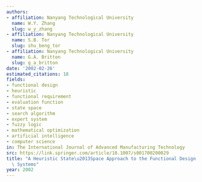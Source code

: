 ```yaml
---
authors:
- affiliation: Nanyang Technological University
  name: W.Y. Zhang
  slug: w_y_zhang
- affiliation: Nanyang Technological University
  name: S.B. Tor
  slug: shu_beng_tor
- affiliation: Nanyang Technological University
  name: G.A. Britton
  slug: g_a_britton
date: '2002-02-26'
estimated_citations: 18
fields:
- functional design
- heuristic
- functional requirement
- evaluation function
- state space
- search algorithm
- expert system
- fuzzy logic
- mathematical optimization
- artificial intelligence
- computer science
in: The International Journal of Advanced Manufacturing Technology
src: https://link.springer.com/article/10.1007/s001700200029
title: "A Heuristic State\u2013Space Approach to the Functional Design of Mechanical\
  \ Systems"
year: 2002
---
```

